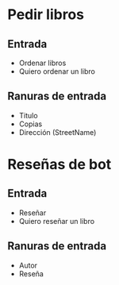 # Pedir libros

## Entrada
- Ordenar libros
- Quiero ordenar un libro

## Ranuras de entrada
- Titulo
- Copias
- Dirección (StreetName)

# Reseñas de bot

## Entrada 
- Reseñar
- Quiero reseñar un libro

## Ranuras de entrada
-  Autor
-  Reseña